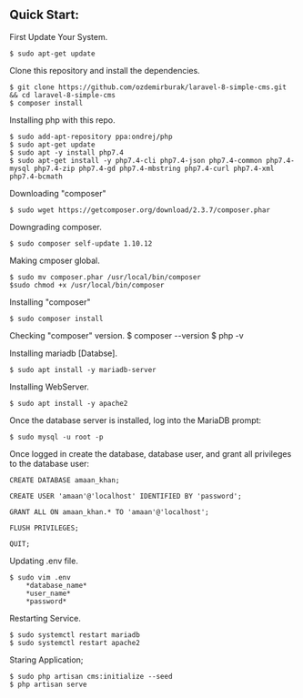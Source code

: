 ## Quick Start:
First Update Your System.

    $ sudo apt-get update



Clone this repository and install the dependencies.

    $ git clone https://github.com/ozdemirburak/laravel-8-simple-cms.git && cd laravel-8-simple-cms
    $ composer install


Installing php with this repo.
    
    $ sudo add-apt-repository ppa:ondrej/php
    $ sudo apt-get update
    $ sudo apt -y install php7.4
    $ sudo apt-get install -y php7.4-cli php7.4-json php7.4-common php7.4-mysql php7.4-zip php7.4-gd php7.4-mbstring php7.4-curl php7.4-xml php7.4-bcmath



Downloading "composer"

    $ sudo wget https://getcomposer.org/download/2.3.7/composer.phar
    
    
Downgrading composer.
   
    $ sudo composer self-update 1.10.12


Making cmposer global.
    
    $ sudo mv composer.phar /usr/local/bin/composer
    $sudo chmod +x /usr/local/bin/composer


Installing "composer"

    $ sudo composer install


Checking "composer" version.
    $ composer --version
    $ php -v


Installing mariadb [Databse].

    $ sudo apt install -y mariadb-server


Installing WebServer.

    $ sudo apt install -y apache2


Once the database server is installed, log into the MariaDB prompt:

    $ sudo mysql -u root -p
    
    
Once logged in create the database, database user, and grant all privileges to the database user:
    
    CREATE DATABASE amaan_khan;
    
    CREATE USER 'amaan'@'localhost' IDENTIFIED BY 'password';
    
    GRANT ALL ON amaan_khan.* TO 'amaan'@'localhost';
    
    FLUSH PRIVILEGES;
    
    QUIT;



Updating .env file.

    $ sudo vim .env
        *database_name*
        *user_name*
        *password*



Restarting Service.

    $ sudo systemctl restart mariadb
    $ sudo systemctl restart apache2


Staring Application;
    
    $ sudo php artisan cms:initialize --seed
    $ php artisan serve

